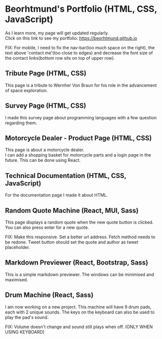 # Beorhtmund's Portfolio (HTML, CSS, JavaScript)
As I learn more, my page will get updated regularly.
\
Click on this link to see my portfolio: https://beorhtmund.github.io

FIX: For mobile, I need to fix the nav-bar(too much space on the right), the text above 'contact me'(too close to edges) and decrease the font size of the contact links(bottom row sits on top of upper row).

## Tribute Page (HTML, CSS)
This page is a tribute to Wernher Von Braun for his role in the advancement of space exploration.

## Survey Page (HTML, CSS)
I made this survey page about programming languages with a few question regarding them.

## Motorcycle Dealer - Product Page (HTML, CSS)
This page is about a motorcycle dealer.
\
I can add a shopping basket for motorcycle parts and a login page in the future. This can be done using React.

## Technical Documentation (HTML, CSS, JavaScript)
For the documentation page I made it about HTML.

## Random Quote Machine (React, MUI, Sass)
This page displays a random quote when the new quote button is clicked. You can also press enter for a new quote.

FIX: Make this responsive. Set a better url address. Fetch method needs to be redone. Tweet button should set the quote and author as tweet placeholder.

## Markdown Previewer (React, Bootstrap, Sass)
This is a simple markdown previewer. The windows can be minimised and maximised.

## Drum Machine (React, Sass)
I am now working on a new project. This machine will have 9 drum pads, each with 2 unique sounds. The keys on the keyboard can also be used to play the pad's sound.

FIX: Volume doesn't change and sound still plays when off. (ONLY WHEN USING KEYBOARD)
